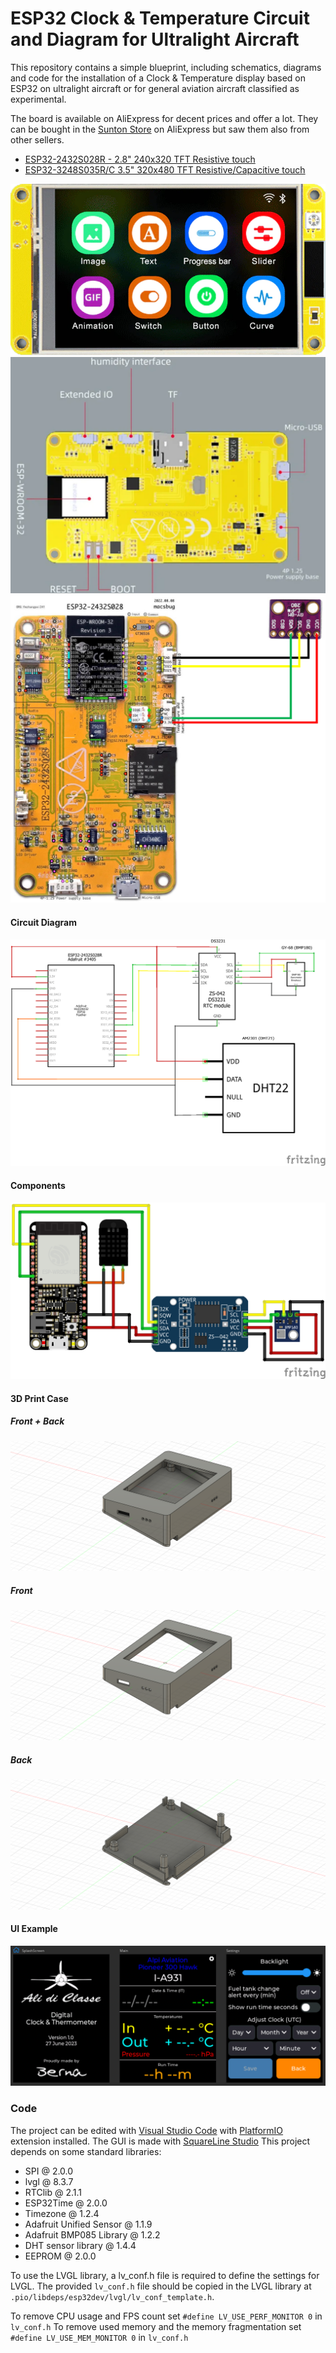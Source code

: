 # ESP32 Clock & Temperature Circuit and Diagram for Ultralight Aircraft

This repository contains a simple blueprint, including schematics, diagrams and code for the installation of a Clock & Temperature display based on ESP32 on ultralight aircraft or for general aviation aircraft classified as experimental.

The board is available on AliExpress for decent prices and offer a lot.
They can be bought in the [Sunton Store](https://www.aliexpress.com/store/1100192306) on AliExpress but saw them also from other sellers.

- [ESP32-2432S028R - 2.8" 240x320 TFT Resistive touch](https://www.aliexpress.com/item/1005004502250619.html)
- [ESP32-3248S035R/C 3.5" 320x480 TFT Resistive/Capacitive touch](https://www.aliexpress.com/item/1005004632953455.html)

![ESP32-3248S035R front](assets/images/esp32-3248S035-front.png)
![ESP32-3248S035R back](assets/images/esp32-3248S035-back.png)
![ESP32-2432S028 schematic](assets/images/esp32_2432s028_i2c.jpg)

#### Circuit Diagram

![Circuit Diagaram](assets/images/Berna_Fly_Clock_Thermometer_Schematic.png)

#### Components
![Components](assets/images/Berna_Fly_Clock_Thermometer_bb.png)

#### 3D Print Case
##### Front + Back
![3D Print Case Complete](assets/images/Berna_Fly_Clock_Thermometer_3D_Case_All.png)
##### Front
![3D Print Case Front](assets/images/Berna_Fly_Clock_Thermometer_3D_Case_Front.png)
##### Back
![3D Print Case Back](assets/images/Berna_Fly_Clock_Thermometer_3D_Case_Back.png)

#### UI Example
![UI Example](assets/images/Berna_Fly_Clock_Thermometer_UI.png)

### Code

The project can be edited with [Visual Studio Code](https://code.visualstudio.com) with [PlatformIO](https://platformio.org) extension installed.
The GUI is made with [SquareLine Studio](https://squareline.io)
This project depends on some standard libraries:
- SPI @ 2.0.0
- lvgl @ 8.3.7
- RTClib @ 2.1.1
- ESP32Time @ 2.0.0
- Timezone @ 1.2.4
- Adafruit Unified Sensor @ 1.1.9
- Adafruit BMP085 Library @ 1.2.2
- DHT sensor library @ 1.4.4
- EEPROM @ 2.0.0

To use the LVGL library, a lv_conf.h file is required to define the settings for LVGL.
The provided ```lv_conf.h``` file should be copied in the LVGL library at ```.pio/libdeps/esp32dev/lvgl/lv_conf_template.h```.

To remove CPU usage and FPS count set ```#define LV_USE_PERF_MONITOR 0``` in  ```lv_conf.h```
To remove used memory and the memory fragmentation set ```#define LV_USE_MEM_MONITOR 0``` in  ```lv_conf.h```
